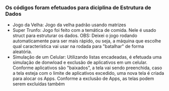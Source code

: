 <h3>Os códigos foram efetuados para diciplina de Estrutura de Dados</h3>

+  Jogo da Velha: Jogo da velha padrão usando matrizes
+  Super Trunfo: Jogo foi feito com a temática de comida. Nele é usado struct para estruturar os dados. OBS: Deixei o jogo rodando automaticamente para ser mais rápido, ou seja, a máquina que escolhe qual característica vai usar na rodada para "batalhar" de forma aleatória.
+  Simulação de um Celular: Utilizando listas encadeadas, é efetuada uma simulação de donwload e exclusão de aplicativos em um celular. Conforme aplicativos são "baixados", a tela vai sendo preenchida, caso a tela esteja com o limite de aplicativos excedido, uma nova tela é criada para alocar os Apps. Conforme a exclusão de Apps, as telas podem serem excluídas também
